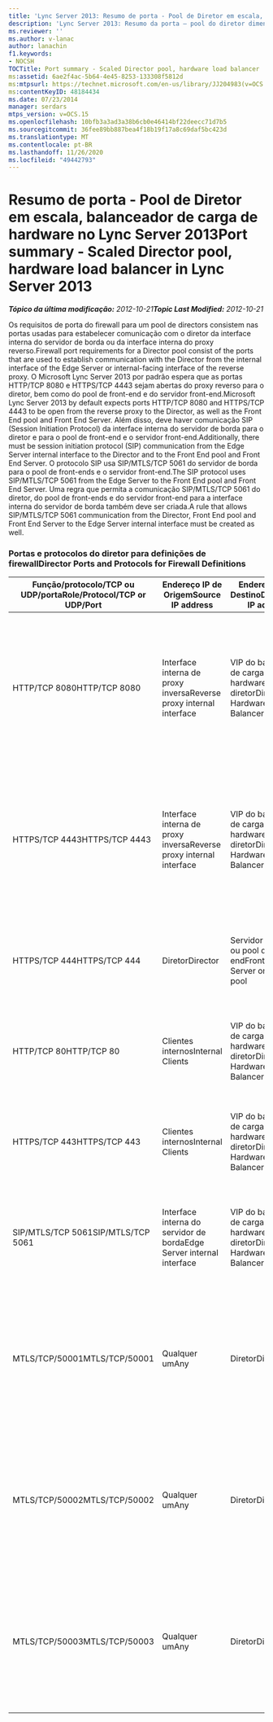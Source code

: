 ```yaml
---
title: 'Lync Server 2013: Resumo de porta - Pool de Diretor em escala, balanceador de carga de hardware'
description: 'Lync Server 2013: Resumo da porta – pool do diretor dimensionado, balanceador de carga de hardware.'
ms.reviewer: ''
ms.author: v-lanac
author: lanachin
f1.keywords:
- NOCSH
TOCTitle: Port summary - Scaled Director pool, hardware load balancer
ms:assetid: 6ae2f4ac-5b64-4e45-8253-133308f5812d
ms:mtpsurl: https://technet.microsoft.com/en-us/library/JJ204983(v=OCS.15)
ms:contentKeyID: 48184434
ms.date: 07/23/2014
manager: serdars
mtps_version: v=OCS.15
ms.openlocfilehash: 10bfb3a3ad3a38b6cb0e46414bf22deecc71d7b5
ms.sourcegitcommit: 36fee89bb887bea4f18b19f17a8c69daf5bc423d
ms.translationtype: MT
ms.contentlocale: pt-BR
ms.lasthandoff: 11/26/2020
ms.locfileid: "49442793"
---
```

# <a name="port-summary---scaled-director-pool-hardware-load-balancer-in-lync-server-2013"></a><span data-ttu-id="41d41-103">Resumo de porta - Pool de Diretor em escala, balanceador de carga de hardware no Lync Server 2013</span><span class="sxs-lookup"><span data-stu-id="41d41-103">Port summary - Scaled Director pool, hardware load balancer in Lync Server 2013</span></span>

<div data-xmlns="http://www.w3.org/1999/xhtml">

<div class="topic" data-xmlns="http://www.w3.org/1999/xhtml" data-msxsl="urn:schemas-microsoft-com:xslt" data-cs="https://msdn.microsoft.com/">

<div data-asp="https://msdn2.microsoft.com/asp">



</div>

<div id="mainSection">

<div id="mainBody"><span data-ttu-id="41d41-104">

<span> </span></span><span class="sxs-lookup"><span data-stu-id="41d41-104">

<span> </span></span></span>

<span data-ttu-id="41d41-105">_**Tópico da última modificação:** 2012-10-21_</span><span class="sxs-lookup"><span data-stu-id="41d41-105">_**Topic Last Modified:** 2012-10-21_</span></span>

<span data-ttu-id="41d41-106">Os requisitos de porta do firewall para um pool de directors consistem nas portas usadas para estabelecer comunicação com o diretor da interface interna do servidor de borda ou da interface interna do proxy reverso.</span><span class="sxs-lookup"><span data-stu-id="41d41-106">Firewall port requirements for a Director pool consist of the ports that are used to establish communication with the Director from the internal interface of the Edge Server or internal-facing interface of the reverse proxy.</span></span> <span data-ttu-id="41d41-107">O Microsoft Lync Server 2013 por padrão espera que as portas HTTP/TCP 8080 e HTTPS/TCP 4443 sejam abertas do proxy reverso para o diretor, bem como do pool de front-end e do servidor front-end.</span><span class="sxs-lookup"><span data-stu-id="41d41-107">Microsoft Lync Server 2013 by default expects ports HTTP/TCP 8080 and HTTPS/TCP 4443 to be open from the reverse proxy to the Director, as well as the Front End pool and Front End Server.</span></span> <span data-ttu-id="41d41-108">Além disso, deve haver comunicação SIP (Session Initiation Protocol) da interface interna do servidor de borda para o diretor e para o pool de front-end e o servidor front-end.</span><span class="sxs-lookup"><span data-stu-id="41d41-108">Additionally, there must be session initiation protocol (SIP) communication from the Edge Server internal interface to the Director and to the Front End pool and Front End Server.</span></span> <span data-ttu-id="41d41-109">O protocolo SIP usa SIP/MTLS/TCP 5061 do servidor de borda para o pool de front-ends e o servidor front-end.</span><span class="sxs-lookup"><span data-stu-id="41d41-109">The SIP protocol uses SIP/MTLS/TCP 5061 from the Edge Server to the Front End pool and Front End Server.</span></span> <span data-ttu-id="41d41-110">Uma regra que permita a comunicação SIP/MTLS/TCP 5061 do diretor, do pool de front-ends e do servidor front-end para a interface interna do servidor de borda também deve ser criada.</span><span class="sxs-lookup"><span data-stu-id="41d41-110">A rule that allows SIP/MTLS/TCP 5061 communication from the Director, Front End pool and Front End Server to the Edge Server internal interface must be created as well.</span></span>

### <a name="director-ports-and-protocols-for-firewall-definitions"></a><span data-ttu-id="41d41-111">Portas e protocolos do diretor para definições de firewall</span><span class="sxs-lookup"><span data-stu-id="41d41-111">Director Ports and Protocols for Firewall Definitions</span></span>

<table>
<colgroup>
<col style="width: 25%" />
<col style="width: 25%" />
<col style="width: 25%" />
<col style="width: 25%" />
</colgroup>
<thead>
<tr class="header">
<th><span data-ttu-id="41d41-112">Função/protocolo/TCP ou UDP/porta</span><span class="sxs-lookup"><span data-stu-id="41d41-112">Role/Protocol/TCP or UDP/Port</span></span></th>
<th><span data-ttu-id="41d41-113">Endereço IP de Origem</span><span class="sxs-lookup"><span data-stu-id="41d41-113">Source IP address</span></span></th>
<th><span data-ttu-id="41d41-114">Endereço IP de Destino</span><span class="sxs-lookup"><span data-stu-id="41d41-114">Destination IP address</span></span></th>
<th><span data-ttu-id="41d41-115">Notas</span><span class="sxs-lookup"><span data-stu-id="41d41-115">Notes</span></span></th>
</tr>
</thead>
<tbody>
<tr class="odd">
<td><p><span data-ttu-id="41d41-116">HTTP/TCP 8080</span><span class="sxs-lookup"><span data-stu-id="41d41-116">HTTP/TCP 8080</span></span></p></td>
<td><p><span data-ttu-id="41d41-117">Interface interna de proxy inversa</span><span class="sxs-lookup"><span data-stu-id="41d41-117">Reverse proxy internal interface</span></span></p></td>
<td><p><span data-ttu-id="41d41-118">VIP do balanceador de carga de hardware do diretor</span><span class="sxs-lookup"><span data-stu-id="41d41-118">Director Hardware Load Balancer VIP</span></span></p></td>
<td><p><span data-ttu-id="41d41-119">Inicialmente recebido pelo lado externo do proxy reverso, a comunicação é enviada para o diretor HLB VIP e serviços Web de servidor front-end</span><span class="sxs-lookup"><span data-stu-id="41d41-119">Initially received by the external side of the reverse proxy, the communication is sent on to the Director HLB VIP and Front End Servers web services</span></span></p></td>
</tr>
<tr class="even">
<td><p><span data-ttu-id="41d41-120">HTTPS/TCP 4443</span><span class="sxs-lookup"><span data-stu-id="41d41-120">HTTPS/TCP 4443</span></span></p></td>
<td><p><span data-ttu-id="41d41-121">Interface interna de proxy inversa</span><span class="sxs-lookup"><span data-stu-id="41d41-121">Reverse proxy internal interface</span></span></p></td>
<td><p><span data-ttu-id="41d41-122">VIP do balanceador de carga de hardware do diretor</span><span class="sxs-lookup"><span data-stu-id="41d41-122">Director Hardware Load Balancer VIP</span></span></p></td>
<td><p><span data-ttu-id="41d41-123">Inicialmente recebido pelo lado externo do proxy reverso, a comunicação é enviada para o diretor HLB VIP e serviços Web de servidor front-end</span><span class="sxs-lookup"><span data-stu-id="41d41-123">Initially received by the external side of the reverse proxy, the communication is sent on to the Director HLB VIP and Front End Servers web services</span></span></p></td>
</tr>
<tr class="odd">
<td><p><span data-ttu-id="41d41-124">HTTPS/TCP 444</span><span class="sxs-lookup"><span data-stu-id="41d41-124">HTTPS/TCP 444</span></span></p></td>
<td><p><span data-ttu-id="41d41-125">Diretor</span><span class="sxs-lookup"><span data-stu-id="41d41-125">Director</span></span></p></td>
<td><p><span data-ttu-id="41d41-126">Servidor front-end ou pool de front-end</span><span class="sxs-lookup"><span data-stu-id="41d41-126">Front End Server or Front End pool</span></span></p></td>
<td><p><span data-ttu-id="41d41-127">Comunicação entre servidores entre o diretor HLB VIP e os servidores front-end</span><span class="sxs-lookup"><span data-stu-id="41d41-127">Inter-server communication between the Director HLB VIP and the Front End Servers</span></span></p></td>
</tr>
<tr class="even">
<td><p><span data-ttu-id="41d41-128">HTTP/TCP 80</span><span class="sxs-lookup"><span data-stu-id="41d41-128">HTTP/TCP 80</span></span></p></td>
<td><p><span data-ttu-id="41d41-129">Clientes internos</span><span class="sxs-lookup"><span data-stu-id="41d41-129">Internal Clients</span></span></p></td>
<td><p><span data-ttu-id="41d41-130">VIP do balanceador de carga de hardware do diretor</span><span class="sxs-lookup"><span data-stu-id="41d41-130">Director Hardware Load Balancer VIP</span></span></p></td>
<td><p><span data-ttu-id="41d41-131">O diretor fornece serviços Web para clientes internos e externos.</span><span class="sxs-lookup"><span data-stu-id="41d41-131">The Director provides web services to internal as well as external clients.</span></span></p></td>
</tr>
<tr class="odd">
<td><p><span data-ttu-id="41d41-132">HTTPS/TCP 443</span><span class="sxs-lookup"><span data-stu-id="41d41-132">HTTPS/TCP 443</span></span></p></td>
<td><p><span data-ttu-id="41d41-133">Clientes internos</span><span class="sxs-lookup"><span data-stu-id="41d41-133">Internal Clients</span></span></p></td>
<td><p><span data-ttu-id="41d41-134">VIP do balanceador de carga de hardware do diretor</span><span class="sxs-lookup"><span data-stu-id="41d41-134">Director Hardware Load Balancer VIP</span></span></p></td>
<td><p><span data-ttu-id="41d41-135">O diretor fornece serviços Web para clientes internos e externos.</span><span class="sxs-lookup"><span data-stu-id="41d41-135">The Director provides web services to internal as well as external clients.</span></span></p></td>
</tr>
<tr class="even">
<td><p><span data-ttu-id="41d41-136">SIP/MTLS/TCP 5061</span><span class="sxs-lookup"><span data-stu-id="41d41-136">SIP/MTLS/TCP 5061</span></span></p></td>
<td><p><span data-ttu-id="41d41-137">Interface interna do servidor de borda</span><span class="sxs-lookup"><span data-stu-id="41d41-137">Edge Server internal interface</span></span></p></td>
<td><p><span data-ttu-id="41d41-138">VIP do balanceador de carga de hardware do diretor</span><span class="sxs-lookup"><span data-stu-id="41d41-138">Director Hardware Load Balancer VIP</span></span></p></td>
<td><p><span data-ttu-id="41d41-139">Comunicação SIP do servidor de borda para o diretor e servidores front-end.</span><span class="sxs-lookup"><span data-stu-id="41d41-139">SIP communication from the Edge Server to the Director, and Front End Servers.</span></span></p></td>
</tr>
<tr class="odd">
<td><p><span data-ttu-id="41d41-140">MTLS/TCP/50001</span><span class="sxs-lookup"><span data-stu-id="41d41-140">MTLS/TCP/50001</span></span></p></td>
<td><p><span data-ttu-id="41d41-141">Qualquer um</span><span class="sxs-lookup"><span data-stu-id="41d41-141">Any</span></span></p></td>
<td><p><span data-ttu-id="41d41-142">Diretor</span><span class="sxs-lookup"><span data-stu-id="41d41-142">Director</span></span></p></td>
<td><p><span data-ttu-id="41d41-143">Comandos do agente ou conjunto de serviços de log centralizado (ClsController.exe) ou do agente (ClsAgent.exe) e a coleção de logs</span><span class="sxs-lookup"><span data-stu-id="41d41-143">Centralized Logging Service controller (ClsController.exe) or agent (ClsAgent.exe)commands and log collection</span></span></p></td>
</tr>
<tr class="even">
<td><p><span data-ttu-id="41d41-144">MTLS/TCP/50002</span><span class="sxs-lookup"><span data-stu-id="41d41-144">MTLS/TCP/50002</span></span></p></td>
<td><p><span data-ttu-id="41d41-145">Qualquer um</span><span class="sxs-lookup"><span data-stu-id="41d41-145">Any</span></span></p></td>
<td><p><span data-ttu-id="41d41-146">Diretor</span><span class="sxs-lookup"><span data-stu-id="41d41-146">Director</span></span></p></td>
<td><p><span data-ttu-id="41d41-147">Comandos do agente ou conjunto de serviços de log centralizado (ClsController.exe) ou do agente (ClsAgent.exe) e a coleção de logs</span><span class="sxs-lookup"><span data-stu-id="41d41-147">Centralized Logging Service controller (ClsController.exe) or agent (ClsAgent.exe)commands and log collection</span></span></p></td>
</tr>
<tr class="odd">
<td><p><span data-ttu-id="41d41-148">MTLS/TCP/50003</span><span class="sxs-lookup"><span data-stu-id="41d41-148">MTLS/TCP/50003</span></span></p></td>
<td><p><span data-ttu-id="41d41-149">Qualquer um</span><span class="sxs-lookup"><span data-stu-id="41d41-149">Any</span></span></p></td>
<td><p><span data-ttu-id="41d41-150">Diretor</span><span class="sxs-lookup"><span data-stu-id="41d41-150">Director</span></span></p></td>
<td><p><span data-ttu-id="41d41-151">Comandos do agente ou conjunto de serviços de log centralizado (ClsController.exe) ou do agente (ClsAgent.exe) e a coleção de logs</span><span class="sxs-lookup"><span data-stu-id="41d41-151">Centralized Logging Service controller (ClsController.exe) or agent (ClsAgent.exe)commands and log collection</span></span></p></td>
</tr>
</tbody>
</table><span data-ttu-id="41d41-152">


</div>

<span> </span>

</div>

</div>

</span><span class="sxs-lookup"><span data-stu-id="41d41-152">


</div>

<span> </span>

</div>

</div>

</span></span></div>

